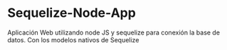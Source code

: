 # Sequelize-Node-App
Aplicación Web utilizando node JS y sequelize para conexión la base de datos. Con los modelos nativos de Sequelize
